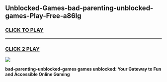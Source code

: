 
## Unblocked-Games-bad-parenting-unblocked-games-Play-Free-a86lg
<h3>
<a href="https://premium76.site?title=bad-parenting-unblocked-games&ref=18A">CLICK TO PLAY</a></h3>
<hr>

<h3>
<a href="https://premium76.site?title=bad-parenting-unblocked-games&ref=18A">CLICK 2 PLAY</a>
  
</h3>

<a href="https://premium76.site?title=bad-parenting-unblocked-games&ref=18A"><img src="https://clearcache.store/games.png"></a>


**bad-parenting-unblocked-games games unblocked: Your Gateway to Fun and Accessible Online Gaming**

